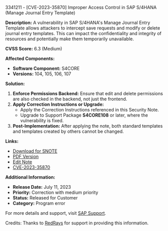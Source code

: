 3341211 - [CVE-2023-35870] Improper Access Control in SAP S/4HANA (Manage Journal Entry Template)

**Description:**
A vulnerability in SAP S/4HANA's Manage Journal Entry Template allows attackers to intercept save requests and modify or delete journal entry templates. This can impact the confidentiality and integrity of resources and potentially make them temporarily unavailable.

**CVSS Score:** 6.3 (Medium)

**Affected Components:**
- **Software Component:** S4CORE
- **Versions:** 104, 105, 106, 107

**Solution:**
1. **Enforce Permissions Backend:** Ensure that edit and delete permissions are also checked in the backend, not just the frontend.
2. **Apply Correction Instructions or Upgrade:**
   - Apply the Correction Instructions referenced in this Security Note.
   - Upgrade to Support Package **S4CORE108** or later, where the vulnerability is fixed.
3. **Post-Implementation:** After applying the note, both standard templates and templates created by others cannot be changed.

**Links:**
- [Download for SNOTE](https://notesdownloads.sap.com/note/0040000000826522023)
- [PDF Version](https://userapps.support.sap.com/sap/support/sfm/notes/print/0003341211?language=en-US&token=F191978818DFFCB551DB0F4242480AC7)
- [Edit Note](https://me.sap.com/sap/support/notes/edit/0003341211)
- [CVE-2023-35870](https://www.cve.org/CVERecord?id=CVE-2023-35870)

**Additional Information:**
- **Release Date:** July 11, 2023
- **Priority:** Correction with medium priority
- **Status:** Released for Customer
- **Category:** Program error

For more details and support, visit [SAP Support](https://me.sap.com/).

Credits: Thanks to [RedRays](https://redrays.io) for support in providing this information.